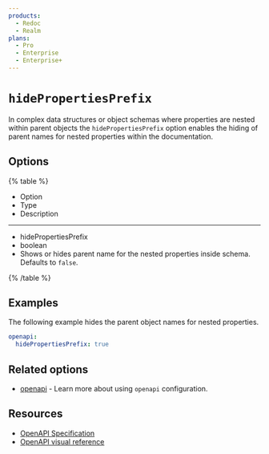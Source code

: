 ```yaml
---
products:
  - Redoc
  - Realm
plans:
  - Pro
  - Enterprise
  - Enterprise+
---
```

# `hidePropertiesPrefix`

In complex data structures or object schemas where properties are nested within parent objects the `hidePropertiesPrefix` option enables the hiding of parent names for nested properties within the documentation.

## Options

{% table %}

* Option
* Type
* Description

---

* hidePropertiesPrefix
* boolean
* Shows or hides parent name for the nested properties inside schema. Defaults to `false`.

{% /table %}

## Examples

The following example hides the parent object names for nested properties.

```yaml {% title="redocly.yaml" %}
openapi:
  hidePropertiesPrefix: true
```

## Related options

- [openapi](./index.md) - Learn more about using `openapi` configuration.

## Resources

- [OpenAPI Specification](https://spec.openapis.org/oas/latest.html)
- [OpenAPI visual reference](https://redocly.com/docs/openapi-visual-reference/)
